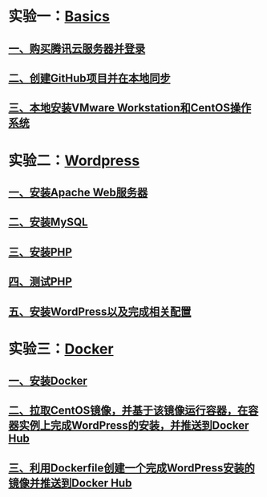 # 实验一：[Basics](https://github.com/zhanshiping/CloudComputing/tree/master/Basics)

## [**一、购买腾讯云服务器并登录**](https://github.com/zhanshiping/CloudComputing/tree/master/Basics#%E4%B8%80%E8%B4%AD%E4%B9%B0%E8%85%BE%E8%AE%AF%E4%BA%91%E6%9C%8D%E5%8A%A1%E5%99%A8%E5%B9%B6%E7%99%BB%E5%BD%95)

## [**二、创建GitHub项目并在本地同步**](https://github.com/zhanshiping/CloudComputing/tree/master/Basics#%E4%BA%8C%E5%88%9B%E5%BB%BAgithub%E9%A1%B9%E7%9B%AE%E5%B9%B6%E5%9C%A8%E6%9C%AC%E5%9C%B0%E5%90%8C%E6%AD%A5)

## [三、本地安装VMware Workstation和CentOS操作系统](https://github.com/zhanshiping/CloudComputing/tree/master/Basics#%E4%B8%89%E6%9C%AC%E5%9C%B0%E5%AE%89%E8%A3%85vmware-workstation%E5%92%8Ccentos%E6%93%8D%E4%BD%9C%E7%B3%BB%E7%BB%9F)

# 实验二：[Wordpress](https://github.com/zhanshiping/CloudComputing/tree/master/WordPress)

## [**一、安装Apache Web服务器**](https://github.com/zhanshiping/CloudComputing/tree/master/WordPress#一安装apache-web服务器)

## [**二、安装MySQL**](https://github.com/zhanshiping/CloudComputing/tree/master/WordPress#二安装mysql)

## [**三、安装PHP**](https://github.com/zhanshiping/CloudComputing/tree/master/WordPress#三安装php)

## [**四、测试PHP**](https://github.com/zhanshiping/CloudComputing/tree/master/WordPress#四测试php)

## [**五、安装WordPress以及完成相关配置**](https://github.com/zhanshiping/CloudComputing/tree/master/WordPress#五安装wordpress以及完成相关配置)

# 实验三：[Docker](https://github.com/zhanshiping/CloudComputing/tree/master/Docker)

## [**一、安装Docker**](https://github.com/zhanshiping/CloudComputing/tree/master/Docker#%E4%B8%80%E5%AE%89%E8%A3%85docker)

## [**二、拉取CentOS镜像，并基于该镜像运行容器，在容器实例上完成WordPress的安装，并推送到Docker Hub**](https://github.com/zhanshiping/CloudComputing/tree/master/Docker#%E4%BA%8C%E6%8B%89%E5%8F%96centos%E9%95%9C%E5%83%8F%E5%B9%B6%E5%9F%BA%E4%BA%8E%E8%AF%A5%E9%95%9C%E5%83%8F%E8%BF%90%E8%A1%8C%E5%AE%B9%E5%99%A8%E5%9C%A8%E5%AE%B9%E5%99%A8%E5%AE%9E%E4%BE%8B%E4%B8%8A%E5%AE%8C%E6%88%90wordpress%E7%9A%84%E5%AE%89%E8%A3%85%E5%B9%B6%E6%8E%A8%E9%80%81%E5%88%B0docker-hub)

## [**三、利用Dockerfile创建一个完成WordPress安装的镜像并推送到Docker Hub**](https://github.com/zhanshiping/CloudComputing/tree/master/Docker#%E4%B8%89%E5%88%A9%E7%94%A8dockerfile%E5%88%9B%E5%BB%BA%E4%B8%80%E4%B8%AA%E5%AE%8C%E6%88%90wordpress%E5%AE%89%E8%A3%85%E7%9A%84%E9%95%9C%E5%83%8F%E5%B9%B6%E6%8E%A8%E9%80%81%E5%88%B0docker-hub)

